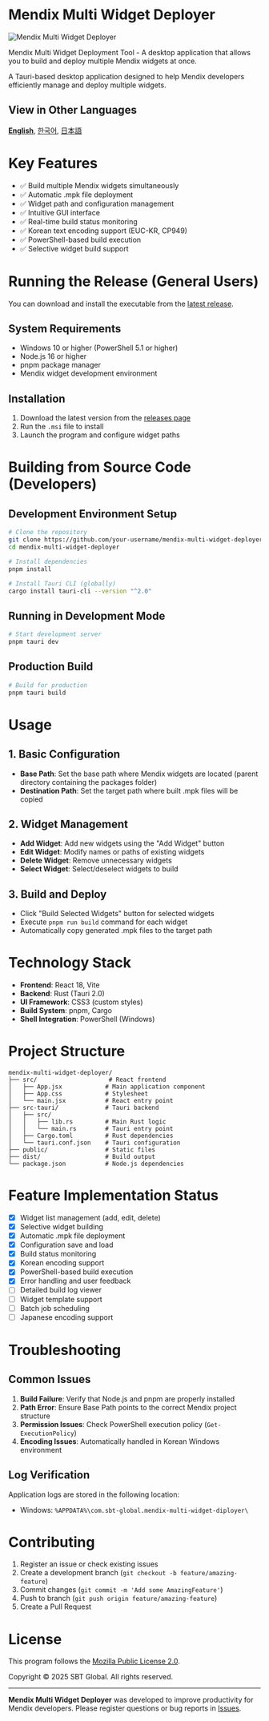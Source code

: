 # Mendix Multi Widget Deployer
![Mendix Multi Widget Deployer](https://via.placeholder.com/150x150?text=Widget+Deployer)

Mendix Multi Widget Deployment Tool - A desktop application that allows you to build and deploy multiple Mendix widgets at once.

A Tauri-based desktop application designed to help Mendix developers efficiently manage and deploy multiple widgets.

## View in Other Languages
[**English**](./README.en.md), [한국어](./README.md), [日本語](./README.jp.md)

# Key Features
- ✅ Build multiple Mendix widgets simultaneously
- ✅ Automatic .mpk file deployment
- ✅ Widget path and configuration management
- ✅ Intuitive GUI interface
- ✅ Real-time build status monitoring
- ✅ Korean text encoding support (EUC-KR, CP949)
- ✅ PowerShell-based build execution
- ✅ Selective widget build support

# Running the Release (General Users)
You can download and install the executable from the [latest release](https://github.com/your-username/mendix-multi-widget-deployer/releases/latest).

## System Requirements
- Windows 10 or higher (PowerShell 5.1 or higher)
- Node.js 16 or higher
- pnpm package manager
- Mendix widget development environment

## Installation
1. Download the latest version from the [releases page](https://github.com/your-username/mendix-multi-widget-deployer/releases/latest)
2. Run the `.msi` file to install
3. Launch the program and configure widget paths

# Building from Source Code (Developers)

## Development Environment Setup
```bash
# Clone the repository
git clone https://github.com/your-username/mendix-multi-widget-deployer.git
cd mendix-multi-widget-deployer

# Install dependencies
pnpm install

# Install Tauri CLI (globally)
cargo install tauri-cli --version "^2.0"
```

## Running in Development Mode
```bash
# Start development server
pnpm tauri dev
```

## Production Build
```bash
# Build for production
pnpm tauri build
```

# Usage

## 1. Basic Configuration
- **Base Path**: Set the base path where Mendix widgets are located (parent directory containing the packages folder)
- **Destination Path**: Set the target path where built .mpk files will be copied

## 2. Widget Management
- **Add Widget**: Add new widgets using the "Add Widget" button
- **Edit Widget**: Modify names or paths of existing widgets
- **Delete Widget**: Remove unnecessary widgets
- **Select Widget**: Select/deselect widgets to build

## 3. Build and Deploy
- Click "Build Selected Widgets" button for selected widgets
- Execute `pnpm run build` command for each widget
- Automatically copy generated .mpk files to the target path

# Technology Stack
- **Frontend**: React 18, Vite
- **Backend**: Rust (Tauri 2.0)
- **UI Framework**: CSS3 (custom styles)
- **Build System**: pnpm, Cargo
- **Shell Integration**: PowerShell (Windows)

# Project Structure
```
mendix-multi-widget-deployer/
├── src/                    # React frontend
│   ├── App.jsx            # Main application component
│   ├── App.css            # Stylesheet
│   └── main.jsx           # React entry point
├── src-tauri/             # Tauri backend
│   ├── src/
│   │   ├── lib.rs         # Main Rust logic
│   │   └── main.rs        # Tauri entry point
│   ├── Cargo.toml         # Rust dependencies
│   └── tauri.conf.json    # Tauri configuration
├── public/                # Static files
├── dist/                  # Build output
└── package.json           # Node.js dependencies
```

# Feature Implementation Status
- [x] Widget list management (add, edit, delete)
- [x] Selective widget building
- [x] Automatic .mpk file deployment
- [x] Configuration save and load
- [x] Build status monitoring
- [x] Korean encoding support
- [x] PowerShell-based build execution
- [x] Error handling and user feedback
- [ ] Detailed build log viewer
- [ ] Widget template support
- [ ] Batch job scheduling
- [ ] Japanese encoding support

# Troubleshooting

## Common Issues
1. **Build Failure**: Verify that Node.js and pnpm are properly installed
2. **Path Error**: Ensure Base Path points to the correct Mendix project structure
3. **Permission Issues**: Check PowerShell execution policy (`Get-ExecutionPolicy`)
4. **Encoding Issues**: Automatically handled in Korean Windows environment

## Log Verification
Application logs are stored in the following location:
- Windows: `%APPDATA%\com.sbt-global.mendix-multi-widget-diployer\`

# Contributing
1. Register an issue or check existing issues
2. Create a development branch (`git checkout -b feature/amazing-feature`)
3. Commit changes (`git commit -m 'Add some AmazingFeature'`)
4. Push to branch (`git push origin feature/amazing-feature`)
5. Create a Pull Request

# License
This program follows the [Mozilla Public License 2.0](/LICENSE).

Copyright © 2025 SBT Global. All rights reserved.

---

**Mendix Multi Widget Deployer** was developed to improve productivity for Mendix developers.
Please register questions or bug reports in [Issues](https://github.com/your-username/mendix-multi-widget-deployer/issues).
